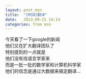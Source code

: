 ```yaml
---
layout: post_msn
title:  "[MSN]翻译"
date:   2013-09-21 14:14
categories: from msn
---
```

今天看了一下google的新闻  
他们又在扩大翻译团队了  
特别提到的一点就是  
他们没有找语言学家来  
而是一批一批的数学家和计算机科学家  
他们的信念是通过大数据来搞定翻译...